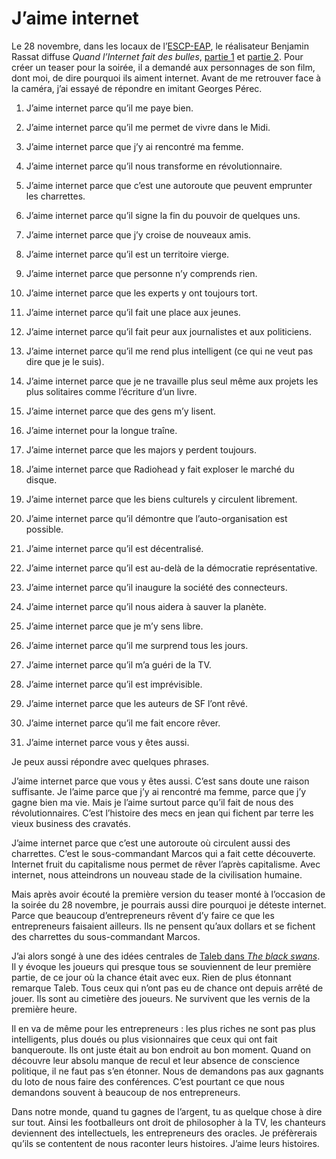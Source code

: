# J’aime internet

Le 28 novembre, dans les locaux de l’[ESCP-EAP](http://www.escp-eap.net/), le réalisateur Benjamin Rassat diffuse *Quand l’Internet fait des bulles*, [partie 1](http://www.dailymotion.com/video/x2ppcb_quand-linternet-fait-des-bulles-12_tech) et [partie 2](http://www.dailymotion.com/video/x2ppe6_quand-linternet-fait-des-bulles-22_tech). Pour créer un teaser pour la soirée, il a demandé aux personnages de son film, dont moi, de dire pourquoi ils aiment internet. Avant de me retrouver face à la caméra, j’ai essayé de répondre en imitant Georges Pérec.

1. J’aime internet parce qu’il me paye bien.

2. J’aime internet parce qu’il me permet de vivre dans le Midi.

3. J’aime internet parce que j’y ai rencontré ma femme.

4. J’aime internet parce qu’il nous transforme en révolutionnaire.

5. J’aime internet parce que c’est une autoroute que peuvent emprunter les charrettes.

6. J’aime internet parce qu’il signe la fin du pouvoir de quelques uns.

7. J’aime internet parce que j’y croise de nouveaux amis.

8. J’aime internet parce qu’il est un territoire vierge.

9. J’aime internet parce que personne n’y comprends rien.

10. J’aime internet parce que les experts y ont toujours tort.

11. J’aime internet parce qu’il fait une place aux jeunes.

12. J’aime internet parce qu’il fait peur aux journalistes et aux politiciens.

13. J’aime internet parce qu’il me rend plus intelligent (ce qui ne veut pas dire que je le suis).

14. J’aime internet parce que je ne travaille plus seul même aux projets les plus solitaires comme l’écriture d’un livre.

15. J’aime internet parce que des gens m’y lisent.

16. J’aime internet pour la longue traîne.

17. J’aime internet parce que les majors y perdent toujours.

18. J’aime internet parce que Radiohead y fait exploser le marché du disque.

19. J’aime internet parce que les biens culturels y circulent librement.

20. J’aime internet parce qu’il démontre que l’auto-organisation est possible.

21. J’aime internet parce qu’il est décentralisé.

22. J’aime internet parce qu’il est au-delà de la démocratie représentative.

23. J’aime internet parce qu’il inaugure la société des connecteurs.

24. J’aime internet parce qu’il nous aidera à sauver la planète.

25. J’aime internet parce que je m’y sens libre.

26. J’aime internet parce qu’il me surprend tous les jours.

27. J’aime internet parce qu’il m’a guéri de la TV.

28. J’aime internet parce qu’il est imprévisible.

29. J’aime internet parce que les auteurs de SF l’ont rêvé.

30. J’aime internet parce qu’il me fait encore rêver.

31. J’aime internet parce vous y êtes aussi.

Je peux aussi répondre avec quelques phrases.

J’aime internet parce que vous y êtes aussi. C’est sans doute une raison suffisante. Je l’aime parce que j’y ai rencontré ma femme, parce que j’y gagne bien ma vie. Mais je l’aime surtout parce qu’il fait de nous des révolutionnaires. C’est l’histoire des mecs en jean qui fichent par terre les vieux business des cravatés.

J’aime internet parce que c’est une autoroute où circulent aussi des charrettes. C’est le sous-commandant Marcos qui a fait cette découverte. Internet fruit du capitalisme nous permet de rêver l’après capitalisme. Avec internet, nous atteindrons un nouveau stade de la civilisation humaine.

Mais après avoir écouté la première version du teaser monté à l’occasion de la soirée du 28 novembre, je pourrais aussi dire pourquoi je déteste internet. Parce que beaucoup d’entrepreneurs rêvent d’y faire ce que les entrepreneurs faisaient ailleurs. Ils ne pensent qu’aux dollars et se fichent des charrettes du sous-commandant Marcos.

J’ai alors songé à une des idées centrales de [Taleb dans *The black swans*](https://tcrouzet.com/2007/09/03/conversation-avec-taleb/). Il y évoque les joueurs qui presque tous se souviennent de leur première partie, de ce jour où la chance était avec eux. Rien de plus étonnant remarque Taleb. Tous ceux qui n’ont pas eu de chance ont depuis arrêté de jouer. Ils sont au cimetière des joueurs. Ne survivent que les vernis de la première heure.

Il en va de même pour les entrepreneurs : les plus riches ne sont pas plus intelligents, plus doués ou plus visionnaires que ceux qui ont fait banqueroute. Ils ont juste était au bon endroit au bon moment. Quand on découvre leur absolu manque de recul et leur absence de conscience politique, il ne faut pas s’en étonner. Nous de demandons pas aux gagnants du loto de nous faire des conférences. C’est pourtant ce que nous demandons souvent à beaucoup de nos entrepreneurs.

Dans notre monde, quand tu gagnes de l’argent, tu as quelque chose à dire sur tout. Ainsi les footballeurs ont droit de philosopher à la TV, les chanteurs deviennent des intellectuels, les entrepreneurs des oracles. Je préfèrerais qu’ils se contentent de nous raconter leurs histoires. J’aime leurs histoires.